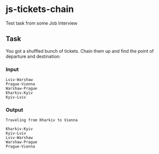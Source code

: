 # js-tickets-chain
Test task from some Job Interview

## Task
You got a shuffled bunch of tickets. Chain them up and find the point of departure and destination:

### Input
```
Lviv-Warshaw
Prague-Vienna
Warshaw-Prague
Kharkiv-Kyiv
Kyiv-Lviv
```
### Output
```
Traveling from Kharkiv to Vienna

Kharkiv-Kyiv
Kyiv-Lviv
Lviv-Warshaw
Warshaw-Prague
Prague-Vienna
```
